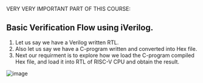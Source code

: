 VERY VERY IMPORTANT PART OF THIS COURSE:

Basic Verification Flow using iVerilog.
-------------------------------------------------------------------------------------------------------------------
1. Let us say we have a Verilog written RTL.
2. Also let us say we have a C-program written and converted into Hex file.
3. Next our requirment is to explore how we load the C-program compiled Hex file, and load it into RTL of RISC-V CPU and obtain the result.

![image](https://github.com/pavankumarka/RISCV-Hardware_Design_Program_by_VSD/assets/22821014/1fb5321e-2df7-456d-be7b-5b6fd40442f9)


